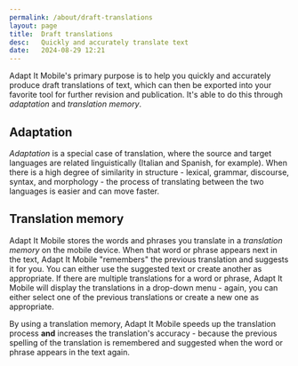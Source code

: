 ```yaml
---
permalink: /about/draft-translations
layout: page
title:  Draft translations
desc:   Quickly and accurately translate text
date:   2024-08-29 12:21
---
```


Adapt It Mobile's primary purpose is to help you quickly and accurately produce draft translations of text, which can then be exported into your favorite tool for further revision and publication. It's able to do this through _adaptation_ and _translation memory_.

## Adaptation

_Adaptation_ is a special case of translation, where the source and target languages are related linguistically (Italian and Spanish, for example). When there is a high degree of similarity in structure - lexical, grammar, discourse, syntax, and morphology - the process of translating between the two languages is easier and can move faster.

## Translation memory

Adapt It Mobile stores the words and phrases you translate in a _translation memory_ on the mobile device. When that word or phrase appears next in the text, Adapt It Mobile "remembers" the previous translation and suggests it for you. You can either use the suggested text or create another as appropriate. If there are multiple translations for a word or phrase, Adapt It Mobile will display the translations in a drop-down menu - again, you can either select one of the previous translations or create a new one as appropriate.

By using a translation memory, Adapt It Mobile speeds up the translation process **and** increases the translation's accuracy - because the previous spelling of the translation is remembered and suggested when the word or phrase appears in the text again.
